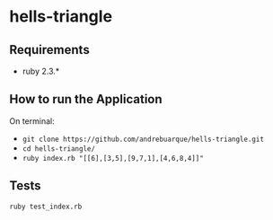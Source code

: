 # hells-triangle

## Requirements
- ruby 2.3.*

## How to run the Application

On terminal:

- `git clone https://github.com/andrebuarque/hells-triangle.git`
- `cd hells-triangle/`
- `ruby index.rb "[[6],[3,5],[9,7,1],[4,6,8,4]]"`

## Tests

`ruby test_index.rb`
